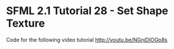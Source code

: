 SFML 2.1 Tutorial 28 - Set Shape Texture
========================================

Code for the following video tutorial http://youtu.be/NGnjDIOGp8s
